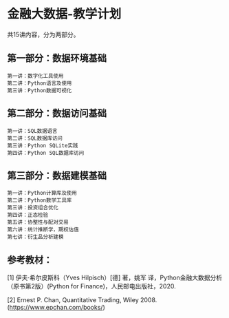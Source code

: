 # 金融大数据-教学计划

共15讲内容，分为两部分。

## 第一部分：数据环境基础

```
第一讲：数字化工具使用
第二讲：Python语言及使用
第三讲：Python数据可视化
```


## 第二部分：数据访问基础

```
第一讲：SQL数据语言
第二讲：SQL数据库访问
第三讲：Python SQLite实践
第四讲：Python SQL数据库访问
```

## 第三部分：数据建模基础

```
第一讲：Python计算库及使用
第二讲：Python数学工具库
第三讲：投资组合优化
第四讲：正态检验
第五讲：协整性与配对交易
第六讲：统计推断学，期权估值
第七讲：衍生品分析建模

```



## 参考教材：

[1] 伊夫·希尔皮斯科（Yves Hilpisch）[德] 著，姚军 译，Python金融大数据分析（原书第2版）(Python for Finance)，人民邮电出版社，2020.

[2] Ernest P. Chan, Quantitative Trading, Wiley  2008.  (https://www.epchan.com/books/)



